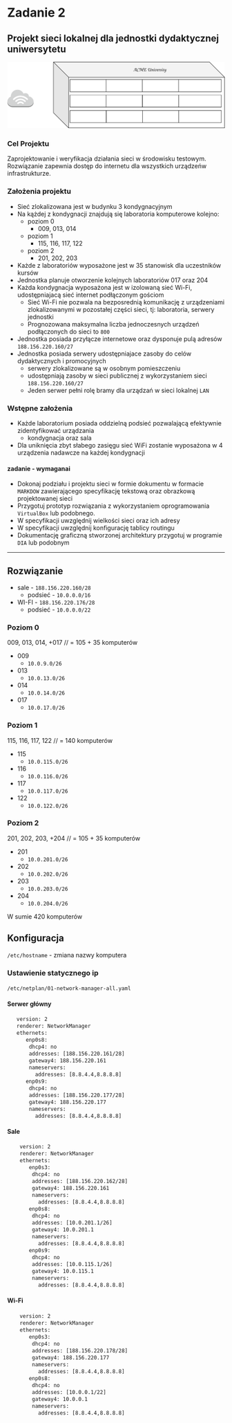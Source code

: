 # Zadanie 2

## Projekt sieci lokalnej dla jednostki dydaktycznej uniwersytetu

![budynek](budynek.svg)

### Cel Projektu
  Zaprojektowanie i weryfikacja działania sieci w środowisku testowym. 
  Rozwiązanie zapewnia dostęp do internetu dla wszystkich urządzeńw infrastrukturze.
  
### Założenia projektu

* Sieć zlokalizowana jest w budynku 3 kondygnacyjnym
* Na kążdej z kondygnacji znajdują się laboratoria komputerowe kolejno:
  * poziom 0 
    * 009, 013, 014
  * poziom 1
    * 115, 116, 117, 122
  * poziom 2
    * 201, 202, 203
* Każde z laboratoriów wyposażone jest w 35 stanowisk dla uczestników kursów
* Jednostka planuje otworzenie kolejnych laboratoriów 017 oraz 204
* Każda kondygnacja wyposażona jest w izolowaną sieć Wi-Fi, udostępniajacą sieć internet podłączonym gościom
  * Sieć Wi-Fi nie pozwala na bezposrednią komunikację z urządzeniami zlokalizowanymi w pozostałej części sieci,
    tj: laboratoria, serwery jednostki
  * Prognozowana maksymalna liczba jednoczesnych urządzeń podłączonych do sieci to ``800``
* Jednostka posiada przyłącze internetowe oraz dysponuje pulą adresów ``188.156.220.160/27``
* Jednostka posiada serwery udostępniajace zasoby do celów dydaktycznych i promocyjnych
  * serwery zlokalizowane są w osobnym pomieszczeniu
  * udostępniają zasoby w sieci publicznej z wykorzystaniem sieci ``188.156.220.160/27``
  * Jeden serwer pełni rolę bramy dla urządzań w sieci lokalnej ``LAN``

### Wstępne założenia

* Każde laboratorium posiada oddzielną podsieć pozwalającą efektywnie zidentyfikować urządzania
  * kondygnacja oraz sala
* Dla uniknięcia zbyt słabego zasięgu sieć WiFi zostanie wyposażona w 4 urządzenia nadawcze na każdej kondygnacji
 

#### zadanie - wymaganai

* Dokonaj podziału i projektu sieci w formie dokumentu w formacie ``MARKDOW`` zawierającego specyfikację tekstową oraz obrazkową
  projektowanej sieci
* Przygotuj prototyp rozwiązania z wykorzystaniem oprogramowania ``VirtualBox`` lub podobnego.
* W specyfikacji uwzględnij wielkości sieci oraz ich adresy
* W specyfikacji uwzględnij konfigurację tablicy routingu
* Dokumentację graficzną stworzonej architektury przygotuj w programie ``DIA`` lub podobnym


--------------
## Rozwiązanie

* sale - ``188.156.220.160/28``
  * podsieć - ``10.0.0.0/16``
* WI-FI - ``188.156.220.176/28``
  * podsieć - ``10.0.0.0/22``

### Poziom 0
  009, 013, 014, +017 // = 105 + 35 komputerów
  * 009
    *  ``10.0.9.0/26``
  * 013
    *  ``10.0.13.0/26``
  * 014
    *  ``10.0.14.0/26``
  * 017
    *  ``10.0.17.0/26``
    
### Poziom 1
  115, 116, 117, 122 // = 140 komputerów
  * 115
    * ``10.0.115.0/26``
  * 116
    * ``10.0.116.0/26``
  * 117
    * ``10.0.117.0/26``
  * 122
    * ``10.0.122.0/26``
    
### Poziom 2
  201, 202, 203, +204 // = 105 + 35 komputerów
  * 201
    * ``10.0.201.0/26``
  * 202
    * ``10.0.202.0/26``
  * 203
    * ``10.0.203.0/26``
  * 204
    * ``10.0.204.0/26``
  
W sumie 420 komputerów

## Konfiguracja
``/etc/hostname`` - zmiana nazwy komputera

### Ustawienie statycznego ip
 ``/etc/netplan/01-network-manager-all.yaml``
#### Serwer główny
 ```network:  
    version: 2  
    renderer: NetworkManager  
    ethernets:  
       enp0s8:  
        dhcp4: no  
        addresses: [188.156.220.161/28]  
        gateway4: 188.156.220.161  
        nameservers:  
          addresses: [8.8.4.4,8.8.8.8]  
       enp0s9:  
        dhcp4: no  
        addresses: [188.156.220.177/28]  
        gateway4: 188.156.220.177  
        nameservers:  
          addresses: [8.8.4.4,8.8.8.8]
  ```
#### Sale
```network:  
    version: 2  
    renderer: NetworkManager  
    ethernets:  
       enp0s3:  
        dhcp4: no  
        addresses: [188.156.220.162/28]  
        gateway4: 188.156.220.161  
        nameservers:  
          addresses: [8.8.4.4,8.8.8.8]  
       enp0s8:  
        dhcp4: no  
        addresses: [10.0.201.1/26]  
        gateway4: 10.0.201.1  
        nameservers:  
          addresses: [8.8.4.4,8.8.8.8]  
       enp0s9:  
        dhcp4: no  
        addresses: [10.0.115.1/26]  
        gateway4: 10.0.115.1 
        nameservers:  
          addresses: [8.8.4.4,8.8.8.8]
  ```
#### Wi-Fi
```network:  
    version: 2  
    renderer: NetworkManager  
    ethernets:  
       enp0s3:  
        dhcp4: no  
        addresses: [188.156.220.178/28]  
        gateway4: 188.156.220.177  
        nameservers:  
          addresses: [8.8.4.4,8.8.8.8]  
       enp0s8:  
        dhcp4: no  
        addresses: [10.0.0.1/22]  
        gateway4: 10.0.0.1  
        nameservers:  
          addresses: [8.8.4.4,8.8.8.8]  
  ```

